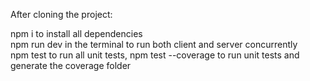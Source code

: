 After cloning the project:

npm i to install all dependencies <br>
npm run dev in the terminal to run both client and server concurrently <br>
npm test to run all unit tests, npm test --coverage to run unit tests and generate the coverage folder
